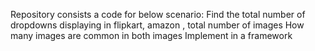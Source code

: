 Repository consists a code for below scenario:
Find the total number of dropdowns displaying in flipkart, amazon , 
total number of images 
How many images are common in both images
Implement in a framework
